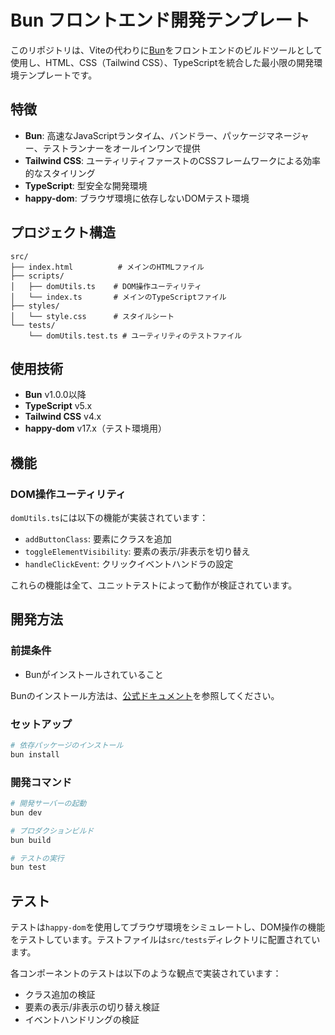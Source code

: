 # Bun フロントエンド開発テンプレート

このリポジトリは、Viteの代わりに[Bun](https://bun.sh/)をフロントエンドのビルドツールとして使用し、HTML、CSS（Tailwind CSS）、TypeScriptを統合した最小限の開発環境テンプレートです。

## 特徴

- **Bun**: 高速なJavaScriptランタイム、バンドラー、パッケージマネージャー、テストランナーをオールインワンで提供
- **Tailwind CSS**: ユーティリティファーストのCSSフレームワークによる効率的なスタイリング
- **TypeScript**: 型安全な開発環境
- **happy-dom**: ブラウザ環境に依存しないDOMテスト環境

## プロジェクト構造

```
src/
├── index.html          # メインのHTMLファイル
├── scripts/
│   ├── domUtils.ts    # DOM操作ユーティリティ
│   └── index.ts       # メインのTypeScriptファイル
├── styles/
│   └── style.css      # スタイルシート
└── tests/
    └── domUtils.test.ts # ユーティリティのテストファイル
```

## 使用技術

- **Bun** v1.0.0以降
- **TypeScript** v5.x
- **Tailwind CSS** v4.x
- **happy-dom** v17.x（テスト環境用）

## 機能

### DOM操作ユーティリティ

`domUtils.ts`には以下の機能が実装されています：

- `addButtonClass`: 要素にクラスを追加
- `toggleElementVisibility`: 要素の表示/非表示を切り替え
- `handleClickEvent`: クリックイベントハンドラの設定

これらの機能は全て、ユニットテストによって動作が検証されています。

## 開発方法

### 前提条件

- Bunがインストールされていること

Bunのインストール方法は、[公式ドキュメント](https://bun.sh/docs/installation)を参照してください。

### セットアップ

```bash
# 依存パッケージのインストール
bun install
```

### 開発コマンド

```bash
# 開発サーバーの起動
bun dev

# プロダクションビルド
bun build

# テストの実行
bun test
```

## テスト

テストは`happy-dom`を使用してブラウザ環境をシミュレートし、DOM操作の機能をテストしています。テストファイルは`src/tests`ディレクトリに配置されています。

各コンポーネントのテストは以下のような観点で実装されています：
- クラス追加の検証
- 要素の表示/非表示の切り替え検証
- イベントハンドリングの検証
